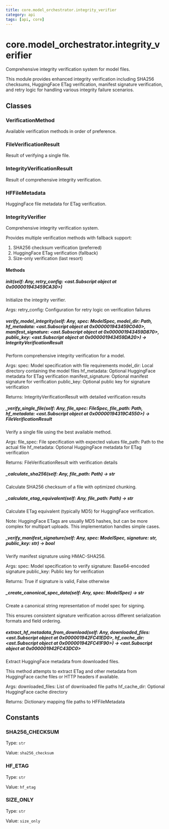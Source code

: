 ```yaml
---
title: core.model_orchestrator.integrity_verifier
category: api
tags: [api, core]
---
```


# core.model_orchestrator.integrity_verifier

Comprehensive integrity verification system for model files.

This module provides enhanced integrity verification including SHA256 checksums,
HuggingFace ETag verification, manifest signature verification, and retry logic
for handling various integrity failure scenarios.

## Classes

### VerificationMethod

Available verification methods in order of preference.

### FileVerificationResult

Result of verifying a single file.

### IntegrityVerificationResult

Result of comprehensive integrity verification.

### HFFileMetadata

HuggingFace file metadata for ETag verification.

### IntegrityVerifier

Comprehensive integrity verification system.

Provides multiple verification methods with fallback support:
1. SHA256 checksum verification (preferred)
2. HuggingFace ETag verification (fallback)
3. Size-only verification (last resort)

#### Methods

##### __init__(self: Any, retry_config: <ast.Subscript object at 0x000001943459CA30>)

Initialize the integrity verifier.

Args:
    retry_config: Configuration for retry logic on verification failures

##### verify_model_integrity(self: Any, spec: ModelSpec, model_dir: Path, hf_metadata: <ast.Subscript object at 0x000001943459C040>, manifest_signature: <ast.Subscript object at 0x000001943459D870>, public_key: <ast.Subscript object at 0x000001943459DA20>) -> IntegrityVerificationResult

Perform comprehensive integrity verification for a model.

Args:
    spec: Model specification with file requirements
    model_dir: Local directory containing the model files
    hf_metadata: Optional HuggingFace metadata for ETag verification
    manifest_signature: Optional manifest signature for verification
    public_key: Optional public key for signature verification
    
Returns:
    IntegrityVerificationResult with detailed verification results

##### _verify_single_file(self: Any, file_spec: FileSpec, file_path: Path, hf_metadata: <ast.Subscript object at 0x00000194319C4550>) -> FileVerificationResult

Verify a single file using the best available method.

Args:
    file_spec: File specification with expected values
    file_path: Path to the actual file
    hf_metadata: Optional HuggingFace metadata for ETag verification
    
Returns:
    FileVerificationResult with verification details

##### _calculate_sha256(self: Any, file_path: Path) -> str

Calculate SHA256 checksum of a file with optimized chunking.

##### _calculate_etag_equivalent(self: Any, file_path: Path) -> str

Calculate ETag equivalent (typically MD5) for HuggingFace verification.

Note: HuggingFace ETags are usually MD5 hashes, but can be more complex
for multipart uploads. This implementation handles simple cases.

##### _verify_manifest_signature(self: Any, spec: ModelSpec, signature: str, public_key: str) -> bool

Verify manifest signature using HMAC-SHA256.

Args:
    spec: Model specification to verify
    signature: Base64-encoded signature
    public_key: Public key for verification
    
Returns:
    True if signature is valid, False otherwise

##### _create_canonical_spec_data(self: Any, spec: ModelSpec) -> str

Create a canonical string representation of model spec for signing.

This ensures consistent signature verification across different
serialization formats and field ordering.

##### extract_hf_metadata_from_download(self: Any, downloaded_files: <ast.Subscript object at 0x000001942FC41ED0>, hf_cache_dir: <ast.Subscript object at 0x000001942FC41F90>) -> <ast.Subscript object at 0x000001942FC43DC0>

Extract HuggingFace metadata from downloaded files.

This method attempts to extract ETag and other metadata from
HuggingFace cache files or HTTP headers if available.

Args:
    downloaded_files: List of downloaded file paths
    hf_cache_dir: Optional HuggingFace cache directory
    
Returns:
    Dictionary mapping file paths to HFFileMetadata

## Constants

### SHA256_CHECKSUM

Type: `str`

Value: `sha256_checksum`

### HF_ETAG

Type: `str`

Value: `hf_etag`

### SIZE_ONLY

Type: `str`

Value: `size_only`

